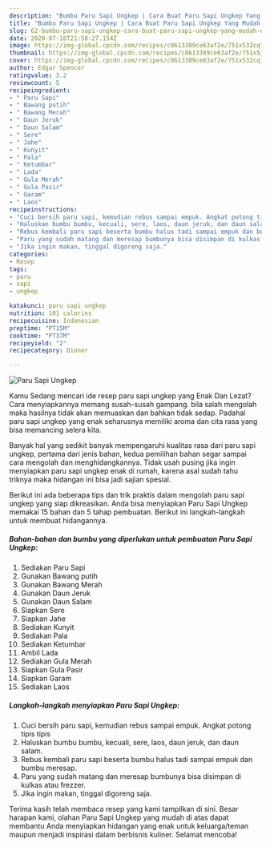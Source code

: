 ```yaml
---
description: "Bumbu Paru Sapi Ungkep | Cara Buat Paru Sapi Ungkep Yang Mudah Dan Praktis"
title: "Bumbu Paru Sapi Ungkep | Cara Buat Paru Sapi Ungkep Yang Mudah Dan Praktis"
slug: 62-bumbu-paru-sapi-ungkep-cara-buat-paru-sapi-ungkep-yang-mudah-dan-praktis
date: 2020-07-16T21:58:27.154Z
image: https://img-global.cpcdn.com/recipes/c8613389ce63af2e/751x532cq70/paru-sapi-ungkep-foto-resep-utama.jpg
thumbnail: https://img-global.cpcdn.com/recipes/c8613389ce63af2e/751x532cq70/paru-sapi-ungkep-foto-resep-utama.jpg
cover: https://img-global.cpcdn.com/recipes/c8613389ce63af2e/751x532cq70/paru-sapi-ungkep-foto-resep-utama.jpg
author: Edgar Spencer
ratingvalue: 3.2
reviewcount: 5
recipeingredient:
- " Paru Sapi"
- " Bawang putih"
- " Bawang Merah"
- " Daun Jeruk"
- " Daun Salam"
- " Sere"
- " Jahe"
- " Kunyit"
- " Pala"
- " Ketumbar"
- " Lada"
- " Gula Merah"
- " Gula Pasir"
- " Garam"
- " Laos"
recipeinstructions:
- "Cuci bersih paru sapi, kemudian rebus sampai empuk. Angkat potong tipis tipis"
- "Haluskan bumbu bumbu, kecuali, sere, laos, daun jeruk, dan daun salam."
- "Rebus kembali paru sapi beserta bumbu halus tadi sampai empuk dan bumbu meresap."
- "Paru yang sudah matang dan meresap bumbunya bisa disimpan di kulkas atau frezzer."
- "Jika ingin makan, tinggal digoreng saja."
categories:
- Resep
tags:
- paru
- sapi
- ungkep

katakunci: paru sapi ungkep 
nutrition: 101 calories
recipecuisine: Indonesian
preptime: "PT15M"
cooktime: "PT37M"
recipeyield: "2"
recipecategory: Dinner

---
```



![Paru Sapi Ungkep](https://img-global.cpcdn.com/recipes/c8613389ce63af2e/751x532cq70/paru-sapi-ungkep-foto-resep-utama.jpg)

Kamu Sedang mencari ide resep paru sapi ungkep yang Enak Dan Lezat? Cara menyiapkannya memang susah-susah gampang. bila salah mengolah maka hasilnya tidak akan memuaskan dan bahkan tidak sedap. Padahal paru sapi ungkep yang enak seharusnya memiliki aroma dan cita rasa yang bisa memancing selera kita.



Banyak hal yang sedikit banyak mempengaruhi kualitas rasa dari paru sapi ungkep, pertama dari jenis bahan, kedua pemilihan bahan segar sampai cara mengolah dan menghidangkannya. Tidak usah pusing jika ingin menyiapkan paru sapi ungkep enak di rumah, karena asal sudah tahu triknya maka hidangan ini bisa jadi sajian spesial.


Berikut ini ada beberapa tips dan trik praktis dalam mengolah paru sapi ungkep yang siap dikreasikan. Anda bisa menyiapkan Paru Sapi Ungkep memakai 15 bahan dan 5 tahap pembuatan. Berikut ini langkah-langkah untuk membuat hidangannya.

<!--inarticleads1-->

##### Bahan-bahan dan bumbu yang diperlukan untuk pembuatan Paru Sapi Ungkep:

1. Sediakan  Paru Sapi
1. Gunakan  Bawang putih
1. Gunakan  Bawang Merah
1. Gunakan  Daun Jeruk
1. Gunakan  Daun Salam
1. Siapkan  Sere
1. Siapkan  Jahe
1. Sediakan  Kunyit
1. Sediakan  Pala
1. Sediakan  Ketumbar
1. Ambil  Lada
1. Sediakan  Gula Merah
1. Siapkan  Gula Pasir
1. Siapkan  Garam
1. Sediakan  Laos




<!--inarticleads2-->

##### Langkah-langkah menyiapkan Paru Sapi Ungkep:

1. Cuci bersih paru sapi, kemudian rebus sampai empuk. Angkat potong tipis tipis
1. Haluskan bumbu bumbu, kecuali, sere, laos, daun jeruk, dan daun salam.
1. Rebus kembali paru sapi beserta bumbu halus tadi sampai empuk dan bumbu meresap.
1. Paru yang sudah matang dan meresap bumbunya bisa disimpan di kulkas atau frezzer.
1. Jika ingin makan, tinggal digoreng saja.




Terima kasih telah membaca resep yang kami tampilkan di sini. Besar harapan kami, olahan Paru Sapi Ungkep yang mudah di atas dapat membantu Anda menyiapkan hidangan yang enak untuk keluarga/teman maupun menjadi inspirasi dalam berbisnis kuliner. Selamat mencoba!
